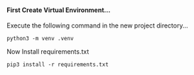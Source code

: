 #### First Create Virtual Environment...

Execute the following command in the new project directory...
```
python3 -m venv .venv
```

Now Install requirements.txt
```
pip3 install -r requirements.txt
```

